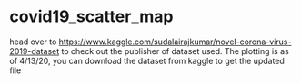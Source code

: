 # covid19_scatter_map

head over to https://www.kaggle.com/sudalairajkumar/novel-corona-virus-2019-dataset to check out the publisher of dataset used.
The plotting is as of 4/13/20, you can download the dataset from kaggle to get the updated file

